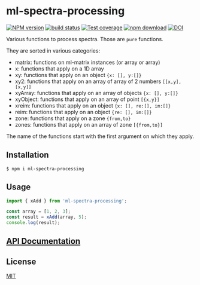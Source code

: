 # ml-spectra-processing

[![NPM version][npm-image]][npm-url]
[![build status][ci-image]][ci-url]
[![Test coverage][codecov-image]][codecov-url]
[![npm download][download-image]][download-url]
[![DOI](https://www.zenodo.org/badge/196417515.svg)](https://www.zenodo.org/badge/latestdoi/196417515)

Various functions to process spectra. Those are `pure` functions.

They are sorted in various categories:

- matrix: functions on ml-matrix instances (or array or array)
- x: functions that apply on a 1D array
- xy: functions that apply on an object `{x: [], y:[]}`
- xy2: functions that apply on an array of array of 2 numbers `[[x,y], [x,y]]`
- xyArray: functions that apply on an array of objects `{x: [], y:[]}`
- xyObject: functions that apply on an array of point `[{x,y}]`
- xreim: functions that apply on an object `{x: [], re:[], im:[]}`
- reim: functions that apply on an object `{re: [], im:[]}`
- zone: functions that apply on a zone `{from,to}`
- zones: functions that apply on an array of zone `[{from,to}]`

The name of the functions start with the first argument on which they apply.

## Installation

`$ npm i ml-spectra-processing`

## Usage

```js
import { xAdd } from 'ml-spectra-processing';

const array = [1, 2, 3];
const result = xAdd(array, 5);
console.log(result);
```

## [API Documentation](https://mljs.github.io/spectra-processing/)

## License

[MIT](./LICENSE)

[npm-image]: https://img.shields.io/npm/v/ml-spectra-processing.svg
[npm-url]: https://www.npmjs.com/package/ml-spectra-processing
[ci-image]: https://github.com/mljs/spectra-processing/actions/workflows/nodejs.yml/badge.svg
[ci-url]: https://github.com/mljs/spectra-processing/actions/workflows/nodejs.yml
[codecov-image]: https://img.shields.io/codecov/c/github/mljs/spectra-processing.svg
[codecov-url]: https://codecov.io/gh/mljs/spectra-processing
[download-image]: https://img.shields.io/npm/dm/ml-spectra-processing.svg
[download-url]: https://www.npmjs.com/package/ml-spectra-processing
